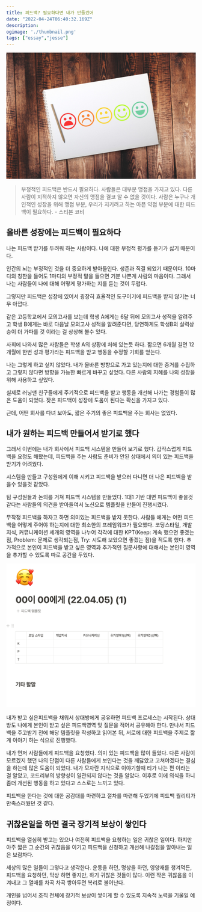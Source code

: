 ```yaml
---
title: 피드백? 필요하다면 내가 만들겠어
date: "2022-04-24T06:40:32.169Z"
description: 
ogimage: './thumbnail.png'
tags: ["essay","jesse"]
---
```


![](./thumbnail.png)

>부정적인 피드백은 반드시 필요하다. 사람들은 대부분 맹점을 가지고 있다. 다른 사람이 지적하지 않으면 자신의 맹점을 결코 알 수 없을 것이다. 사람은 누구나 개인적인 성장을 위해 맹점 부분, 우리가 지키려고 하는 아픈 약점 부분에 대한 피드백이 필요하다. - 스티븐 코비



## 올바른 성장에는 피드백이 필요하다
나는 피드백 받기를 두려워 하는 사람이다. 나에 대한 부정적 평가를 듣기가 싫기 때문이다. 
    
인간의 뇌는 부정적인 것을 더 중요하게 받아들인다. 생존과 직결 되었기 때문이다. 10마디의 칭찬을 들어도 1마디의 부정적 말을 들으면 기분 나쁜게 사람의 마음이다.
그래서 나는 사람들이 나에 대해 어떻게 평가하는 지를 듣는 것이 두렵다.


그렇지만 피드백은 성장에 있어서 굉장히 효율적인 도구이기에 피드백을 받지 않기는 너무 아깝다.

같은 고등학교에서 모의고사를 보는데 학생 A에게는 6달 뒤에 모의고사 성적을 알려주고 학생 B에게는 바로 다음날 모의고사 성적을 알려준다면, 당연하게도 학생B의 실력상승이 더 가파를 것 이라는 걸 상상해 볼수 있다.

사회에 나와서 많은 사람들은 학생 A의 상황에 처해 있는듯 하다. 짧으면 6개월 길면 12개월에 한번 성과 평가라는 피드백을 받고 행동을 수정할 기회를 얻는다. 

나는 그렇게 하고 싶지 않았다. 내가 올바른 방향으로 가고 있는지에 대한 증거를 수집하고 그렇지 않다면 방향을 가능한 빠르게 바꾸고 싶었다. 다른 사람의 지혜를 나의 성장을 위해 사용하고 싶었다. 

실제로 러닝맨 친구들에게 주기적으로 피드백을 받고 행동을 개선해 나가는 경험들이 많은 도움이 되었다. 잦은 피드백이 성장에 도움이 된다는 확신을 가지고 있다.

근데, 어떤 회사를 다녀 보아도, 짧은 주기의 좋은 피드백을 주는 회사는 없었다.




## 내가 원하는 피드백 만들어서 받기로 했다

그래서 이번에는 내가 회사에서 피드백 시스템을 만들어 보기로 했다. 갑작스럽게 피드백을 요청도 해봤는데, 피드백을 주는 사람도 준비가 안된 상태에서 의미 있는 피드백을 받기가 어려웠다. 

시스템을 만들고 구성원에게 이해 시키고 피드백을 받으러 다니면 더 나은 피드벡을 받을수 있을것 같았다. 

팀 구성원들과 논의를 거쳐 피드백 시스템을 만들었다. 1대1 기반 대면 피드백이 좋을것 같다는 사람들의 의견을 받아들여서 노션으로 템플릿을 만들어 진행시켰다. 

무작정 피드백을 하자고 하면 의미있는 피드백을 받지 못한다. 사람들 에게는 어떤 피드백을 어떻게 주어야 하는지에 대한 최소한의 프레임워크가 필요했다. 코딩스타일, 개발지식, 커뮤니케이션 세개의 영역을 나누어 각각에 대한 KPT(Keep: 계속 했으면 좋겠는점, Problem: 문제로 생각되는점, Try: 시도해 보았으면 좋겠는 점)을 적도록 했다. 추가적으로 본인이 피드백을 받고 싶은 영역과 추가적인 질문사항에 대해서는 본인이 영역을 추가할 수 있도록 따로 공간을 두었다.

![feedbacktempelete](./feedbacktempelte.png)


내가 받고 싶은피드백을 채워서 상대방에게 공유하면 피드백 프로세스는 시작된다. 상대방도 나에게 본인이 받고 싶은 피드백영역 및 질문을 적어서 공유해야 한다. 만나서 피드백을 주고받기 전에 해당 템플릿을 작성하고 읽어본 뒤, 서로에 대한 피드백을 주제로 짧게 이야기 하는 식으로 진행했다.

내가 먼저 사람들에게 피드백을 요청했다. 의미 있는 피드백을 많이 들었다. 다른 사람이 모르겠지 했던 나의 단점이 다른 사람들에게 보인다는 것을 깨닳았고 고쳐야겠다는 결심을 하는데 많은 도움이 되었다. 내가 모자란 지식으로 이야기할때 티가 나는 편 이라는 걸 알았고, 코드리뷰의 방향성이 일관되지 않다는 것을 알았다. 이후로 이에 의식을 하니 좀더 개선된 행동을 하고 있다고 스스로는 느끼고 있다.

피드백을 한다는 것에 대한 공감대를 마련하고 절차를 마련해 두었기에 피드백 퀄리티가 만족스러웠던 것 같다.


## 귀찮은일을 하면 결국 장기적 보상이 쌓인다

피드백을 열심히 받고는 있으나 여전히 피드백을 요청하는 일은 귀찮은 일이다. 하지만 아주 짧은 그 순간의 귀찮음을 이기고 피드백을 신청하고 개선해 나갈점을 알아내는 일은 보람차다.

세상의 많은 일들이 그렇다고 생각한다. 운동을 하던, 명상을 하던, 영양재를 챙겨먹든, 피드백을 요청하던, 막상 하면 좋지만, 하기 귀찮은 것들이 많다. 이런 작은 귀찮음을 이겨내고 그 열매를 차곡 차곡 쌓아두면 복리로 불어난다. 

개인을 넘어서 조직 전체에 장기적 보상이 쌓이게 할 수 있도록 지속적 노력을 기울일 예정이다.






